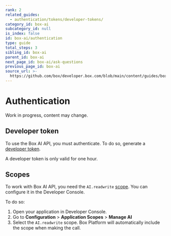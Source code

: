 ```yaml
---
rank: 2
related_guides:
  - authentication/tokens/developer-tokens/
category_id: box-ai
subcategory_id: null
is_index: false
id: box-ai/authentication
type: guide
total_steps: 3
sibling_id: box-ai
parent_id: box-ai
next_page_id: box-ai/ask-questions
previous_page_id: box-ai
source_url: >-
  https://github.com/box/developer.box.com/blob/main/content/guides/box-ai/authentication.md
---
```

# Authentication

<Message type="warning">

Work in progress, content may change.

</Message>

## Developer token

To use the Box AI API, you must authenticate.
To do so, generate a [developer token][token].

<Message type="notice">

A developer token is only valid for one hour.

</Message>

## Scopes

To work with Box AI API, you need the
`AI.readwrite` [scope][scope]. You can
configure it in the Developer Console.

To do so:

1. Open your application in Developer Console.
1. Go to **Configuration** > **Application Scopes** > **Manage AI**
1. Select the `AI.readwrite` scope. Box Platform will
   automatically include the scope when making the call.

[token]: g://authentication/tokens/developer-tokens/
[scope]: g://api-calls/permissions-and-errors/scopes/
[oauthscopes]: g://api-calls/permissions-and-errors/scopes/#scopes-oauth-2-authorization